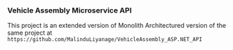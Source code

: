 ### Vehicle Assembly Microservice API

This project is an extended version of Monolith Architectured version of the same project at ```https://github.com/MalinduLiyanage/VehicleAssembly_ASP.NET_API```
